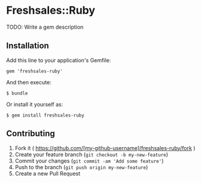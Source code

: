 
# Freshsales::Ruby

TODO: Write a gem description

## Installation

Add this line to your application's Gemfile:

    gem 'freshsales-ruby'

And then execute:

    $ bundle

Or install it yourself as:

    $ gem install freshsales-ruby


## Contributing

1. Fork it ( https://github.com/[my-github-username]/freshsales-ruby/fork )
2. Create your feature branch (`git checkout -b my-new-feature`)
3. Commit your changes (`git commit -am 'Add some feature'`)
4. Push to the branch (`git push origin my-new-feature`)
5. Create a new Pull Request



